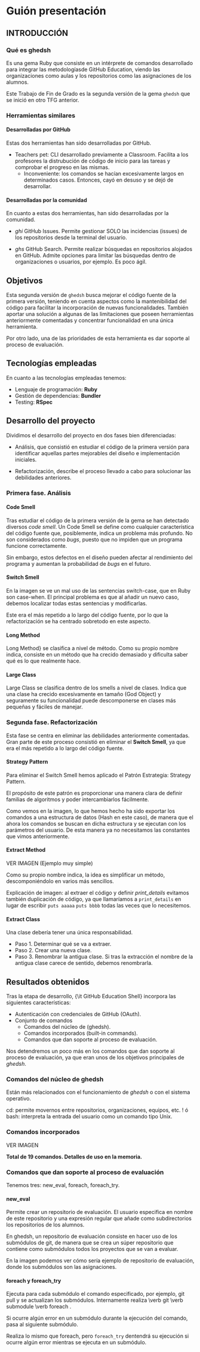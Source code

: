 # Guión presentación

## INTRODUCCIÓN

### Qué es ghedsh

Es una gema Ruby que consiste en un intérprete de comandos desarrollado para integrar las metodologíasde GitHub Education, viendo las organizaciones como aulas y los repositorios como las asignaciones de los alumnos.

Este Trabajo de Fin de Grado es la segunda versión de la gema `ghedsh` que se inició en otro TFG anterior.

### Herramientas similares

#### Desarrolladas por GitHub

Estas dos herramientas han sido desarrolladas por GitHub.

* Teachers pet: CLI desarrollado previamente a Classroom. Facilita a los profesores la distrubución de código de inicio para las tareas y comprobar el progreso en las mismas.
  * Inconveniente: los comandos se hacían excesivamente largos en determinados casos. Entonces, cayó en desuso y se dejó de desarrollar.

#### Desarrolladas por la comunidad

En cuanto a estas dos herramientas, han sido desarrolladas por la comunidad.

* *ghi* GitHub Issues. Permite gestionar SOLO las incidencias (issues) de los repositorios desde la terminal del usuario.

* *ghs* GitHub Search. Permite realizar búsquedas en repositorios alojados en GitHub. Admite opciones para limitar las búsquedas dentro de organizaciones o usuarios, por ejemplo. Es poco ágil.

## Objetivos

Esta segunda versión de `ghedsh` busca mejorar el código fuente de la primera versión, teniendo en cuenta aspectos como la mantenibilidad del código para facilitar la incorporación de nuevas funcionalidades. También aportar una solución a algunas de las limitaciones que poseen herramientas anteriormente comentadas y concentrar funcionalidad en una única herramienta.

Por otro lado, una de las prioridades de esta herramienta es dar soporte al proceso de evaluación.

## Tecnologías empleadas

En cuanto a las tecnologías empleadas tenemos:

* Lenguaje de programación: **Ruby**
* Gestión de dependencias: **Bundler**
* Testing: **RSpec**

## Desarrollo del proyecto

Dividimos el desarrollo del proyecto en dos fases bien diferenciadas:

* Análisis, que consistió en estudiar el código de la primera versión para identificar aquellas partes mejorables del diseño e implementación iniciales.

* Refactorización, describe el proceso llevado a cabo para solucionar las debilidades anteriores.

### Primera fase. Análisis

#### Code Smell

Tras estudiar el código de la primera versión de la gema se han detectado diversos *code smell*.
Un Code Smell se define como cualquier característica del código fuente que, posiblemente, indica un problema más profundo.
No son considerados como *bugs*, puesto que no impiden que un programa funcione correctamente.

Sin embargo, estos defectos en el diseño pueden afectar al rendimiento del programa y aumentan la probabilidad de *bugs* en el futuro.

#### Switch Smell

En la imagen se ve un mal uso de las sentencias switch-case, que en Ruby son case-when. El principal problema es que al añadir un nuevo caso, debemos localizar todas estas sentencias y modificarlas.

Este era el más repetido a lo largo del código fuente, por lo que la refactorización se ha centrado sobretodo en este aspecto.

#### Long Method

Long Method} se clasifica a nivel de método. Como su propio nombre indica, consiste en un método que ha crecido demasiado y dificulta saber qué es lo que realmente hace.

#### Large Class

Large Class se clasifica dentro de los smells a nivel de clases. Indica que una clase ha crecido excesivamente en tamaño (God Object) y seguramente su funcionalidad puede descomponerse en clases más pequeñas y fáciles de manejar.

### Segunda fase. Refactorización

Esta fase se centra en eliminar las debilidades anteriormente comentadas. Gran parte de este proceso
consistió en eliminar el **Switch Smell**, ya que era el más repetido a lo largo del código fuente.

#### Strategy Pattern

Para eliminar el Switch Smell hemos aplicado el Patrón Estrategia: Strategy Pattern.

El propósito de este patrón es proporcionar una manera clara de definir familias de algoritmos y poder intercambiarlos fácilmente.

Como vemos en la imagen, lo que hemos hecho ha sido exportar los comandos a una estructura de datos (Hash en este caso), de manera que el ahora los comandos se buscan en dicha estructura y se ejecutan con los parámetros del usuario. De esta manera ya no necesitamos las constantes que vimos anteriormente.

#### Extract Method

VER IMAGEN (Ejemplo muy simple)

Como su propio nombre indica, la idea es simplificar un método, descomponiéndolo en varios más sencillos.

Explicación de imagen: al extraer el código y definir *print_details* evitamos también duplicación de código, ya que llamaríamos a `print_details` en lugar de escribir `puts aaaaa` `puts bbbb` todas las veces que lo necesitemos.

#### Extract Class

Una clase debería tener una única responsabilidad.

* Paso 1. Determinar qué se va a extraer.
* Paso 2. Crear una nueva clase.
* Paso 3. Renombrar la antigua clase. Si tras la extracción el nombre de la antigua clase carece de sentido, debemos renombrarla.

## Resultados obtenidos

Tras la etapa de desarrollo, {\it GitHub Education Shell} incorpora las siguientes características:

* Autenticación con credenciales de GitHub (OAuth).
* Conjunto de comandos
  * Comandos del núcleo de (ghedsh).
  * Comandos incorporados (built-in commands).
  * Comandos que dan soporte al proceso de evaluación.

Nos detendremos un poco más en los comandos que dan soporte al proceso de evaluación, ya que eran unos de los objetivos principales de *ghedsh*.

### Comandos del núcleo de ghedsh

Están más relacionados con el funcionamiento de *ghedsh* o con el sistema operativo.

cd: permite movernos entre repositorios, organizaciones, equipos, etc.
! ó bash: interpreta la entrada del usuario como un comando tipo Unix.

### Comandos incorporados

VER IMAGEN

**Total de 19 comandos. Detalles de uso en la memoria.**

### Comandos que dan soporte al proceso de evaluación

Tenemos tres: new_eval, foreach, foreach_try.

#### new_eval

Permite crear un repositorio de evaluación. El usuario especifica en nombre de este repositorio y una expresión regular que añade como subdirectorios los repositorios de los alumnos.

En ghedsh, un repositorio de evaluación consiste en hacer uso de los submódulos de git, de manera que se crea un súper repositorio que contiene como submódulos todos los proyectos que se van a evaluar.

En la imagen podemos ver cómo sería ejemplo de repositorio de evaluación, donde los submódulos son las asignaciones.

#### foreach y foreach_try

Ejecuta para cada submódulo el comando especificado, por ejemplo, git pull y se actualizan los submódulos. Internamente realiza \verb git  \verb submodule  \verb foreach .

Si ocurre algún error en un submódulo durante la ejecución del comando, pasa al siguiente submódulo.

Realiza lo mismo que foreach, pero `foreach_try`  dentendrá su ejecución si ocurre algún error mientras se ejecuta en un submódulo.